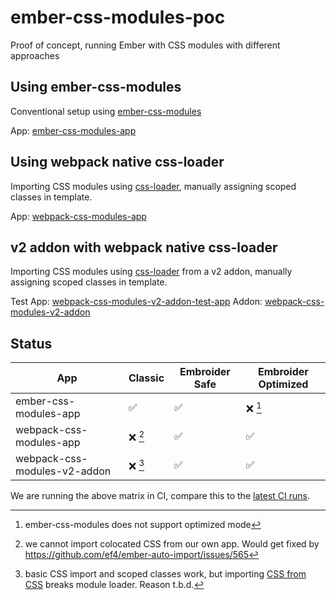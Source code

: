 # ember-css-modules-poc

Proof of concept, running Ember with CSS modules with different approaches

## Using ember-css-modules

Conventional setup using [ember-css-modules](https://github.com/salsify/ember-css-modules)

App: [ember-css-modules-app](./apps/ember-css-modules-app/)

## Using webpack native css-loader

Importing CSS modules using [css-loader](https://webpack.js.org/loaders/css-loader/), manually assigning scoped classes in template.

App: [webpack-css-modules-app](./apps/webpack-css-modules-app/)

## v2 addon with webpack native css-loader

Importing CSS modules using [css-loader](https://webpack.js.org/loaders/css-loader/) from a v2 addon, manually assigning scoped classes in template.

Test App: [webpack-css-modules-v2-addon-test-app](./apps/webpack-css-modules-v2-addon-test-app)
Addon: [webpack-css-modules-v2-addon](./addons/webpack-css-modules-v2-addon/)

## Status

| App                          | Classic | Embroider Safe | Embroider Optimized |
| ---------------------------- | ------- | -------------- | ------------------- |
| ember-css-modules-app        | ✅      | ✅             | ❌ [^1]             |
| webpack-css-modules-app      | ❌ [^2] | ✅             | ✅                  |
| webpack-css-modules-v2-addon | ❌ [^3] | ✅             | ✅                  |

We are running the above matrix in CI, compare this to the [latest CI runs](https://github.com/simonihmig/ember-css-modules-poc/actions?query=branch%3Amaster).

[^1]: ember-css-modules does not support optimized mode
[^2]: we cannot import colocated CSS from our own app. Would get fixed by https://github.com/ef4/ember-auto-import/issues/565
[^3]: basic CSS import and scoped classes work, but importing [CSS from CSS](./addons/webpack-css-modules-v2-addon/src/components/hello-world.module.css) breaks module loader. Reason t.b.d.
